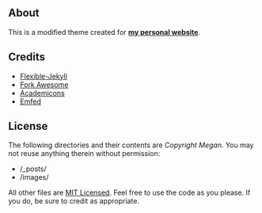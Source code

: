 ## About

This is a modified theme created for **[my personal website](https://megdna.github.io)**.

## Credits

- [Flexible-Jekyll](https://github.com/artemsheludko/flexible-jekyll)
- [Fork Awesome](https://github.com/ForkAwesome/Fork-Awesome)
- [Academicons](https://github.com/jpswalsh/academicons)
- [Emfed](https://github.com/sampsyo/emfed)

## License

The following directories and their contents are *Copyright Megan*.  You may not reuse anything therein without permission:

- /_posts/
- /images/

All other files are [MIT Licensed](https://opensource.org/licenses/mit-license.html).  Feel free to use the code as you please.  If you do, be sure to credit as appropriate.
